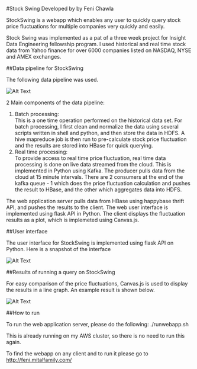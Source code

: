 #Stock Swing
Developed by by Feni Chawla

StockSwing is a webapp which enables any user to quickly query stock price fluctuations for multiple companies very quickly and easily. 

Stock Swing was implemented as a pat of a three week project for Insight Data Engineering fellowship program. I used historical and real time stock data from Yahoo finance for over 6000 companies listed on NASDAQ, NYSE and AMEX exchanges.  


##Data pipeline for StockSwing

The following data pipeline was used.



![Alt Text](https://github.com/fenichawla/InsightDataProject_StockSwing/blob/master/images/datapipeline.png "Data Pipeline for StockSwing")



  
  2 Main components of the data pipeline:
  1. Batch processing: <br>
  This is a one time operation performed on the historical data set. For batch processing, I first clean and normalize the data using several scripts written in shell and python, and then store the data in HDFS. A hive mapreduce job is then run to pre-calculate stock price fluctuation and the results are stored into HBase for quick querying.<br>
  2. Real time processing:<br>
  To provide access to real time price fluctuation, real time data processing is done on live data streamed from the cloud. This is implemented in Python using Kafka. The producer pulls data from the cloud at 15 minute intervals. There are 2 consumers at the end of the kafka queue - 1 which does the price fluctuation calculation and pushes the result to HBase, and the other which aggregates data into HDFS. 


The web application server pulls data from HBase using happybase thrift API, and pushes the results to the client. The web user interface is implemented using flask API in Python. The client displays the fluctuation results as a plot, which is implemeted using Canvas.js.


##User interface

The user interface for StockSwing is implemented using flask API on Python. Here is a snapshot of the interface


![Alt Text](https://github.com/fenichawla/InsightDataProject_StockSwing/blob/master/images/WebUI.png)



##Results of running a query on StockSwing

For easy comparison of the price fluctuations, Canvas.js is used to display the results in a line graph. An example result is shown below.


![Alt Text](https://github.com/fenichawla/InsightDataProject_StockSwing/blob/master/images/QueryResult.png)


##How to run

To run the web application server, please do the following:
./runwebapp.sh

This is already running on my AWS cluster, so there is no need to run this again.

To find the webapp on any client and to run it please go to http://feni.mitalfamily.com/
